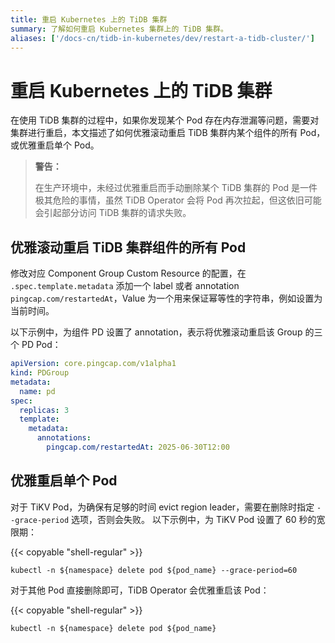 ```yaml
---
title: 重启 Kubernetes 上的 TiDB 集群
summary: 了解如何重启 Kubernetes 集群上的 TiDB 集群。
aliases: ['/docs-cn/tidb-in-kubernetes/dev/restart-a-tidb-cluster/']
---
```


# 重启 Kubernetes 上的 TiDB 集群

在使用 TiDB 集群的过程中，如果你发现某个 Pod 存在内存泄漏等问题，需要对集群进行重启，本文描述了如何优雅滚动重启 TiDB 集群内某个组件的所有 Pod，或优雅重启单个 Pod。

> **警告：**
>
> 在生产环境中，未经过优雅重启而手动删除某个 TiDB 集群的 Pod 是一件极其危险的事情，虽然 TiDB Operator 会将 Pod 再次拉起，但这依旧可能会引起部分访问 TiDB 集群的请求失败。

## 优雅滚动重启 TiDB 集群组件的所有 Pod

修改对应 Component Group Custom Resource 的配置，在 `.spec.template.metadata` 添加一个 label 或者 annotation `pingcap.com/restartedAt`，Value 为一个用来保证幂等性的字符串，例如设置为当前时间。

以下示例中，为组件 PD 设置了 annotation，表示将优雅滚动重启该 Group 的三个 PD Pod：

```yaml
apiVersion: core.pingcap.com/v1alpha1
kind: PDGroup
metadata:
  name: pd
spec:
  replicas: 3
  template:
    metadata:
      annotations:
        pingcap.com/restartedAt: 2025-06-30T12:00
```

## 优雅重启单个 Pod

对于 TiKV Pod，为确保有足够的时间 evict region leader，需要在删除时指定 `--grace-period` 选项，否则会失败。 以下示例中，为 TiKV Pod 设置了 60 秒的宽限期：

{{< copyable "shell-regular" >}}

```shell
kubectl -n ${namespace} delete pod ${pod_name} --grace-period=60
```

对于其他 Pod 直接删除即可，TiDB Operator 会优雅重启该 Pod：

{{< copyable "shell-regular" >}}

```shell
kubectl -n ${namespace} delete pod ${pod_name}
```
